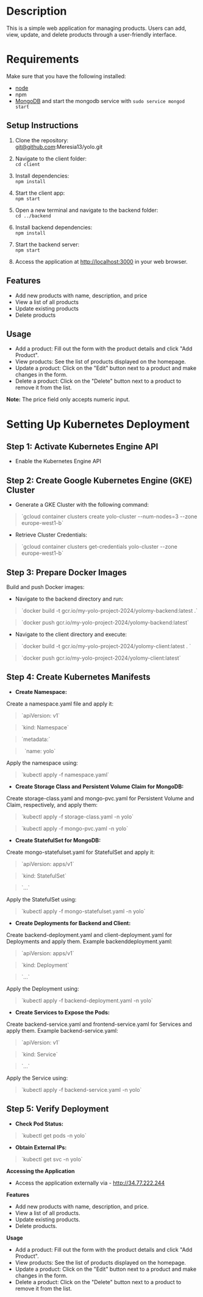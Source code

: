 # Description
This is a simple web application for managing products. Users can add, view, update, and delete products through a user-friendly interface.

# Requirements
Make sure that you have the following installed:

-   [node](https://www.digitalocean.com/community/tutorials/how-to-install-node-js-on-ubuntu-18-04)
-   npm
-   [MongoDB](https://docs.mongodb.com/manual/tutorial/install-mongodb-on-ubuntu/) and start the mongodb service with `sudo service mongod start`

## Setup Instructions

1.  Clone the repository:  
    git@github.com:Meresia13/yolo.git
    
2.  Navigate to the client folder:  
    `cd client`
    
3.  Install dependencies:  
    `npm install`
    
4.  Start the client app:  
    `npm start`
    
5.  Open a new terminal and navigate to the backend folder:  
    `cd ../backend`
    
6.  Install backend dependencies:  
    `npm install`
    
7.  Start the backend server:  
    `npm start`
    
8.  Access the application at [http://localhost:3000](http://localhost:3000) in your web browser.
    

## Features

-   Add new products with name, description, and price
-   View a list of all products
-   Update existing products
-   Delete products

## Usage

-   Add a product: Fill out the form with the product details and click "Add Product".
-   View products: See the list of products displayed on the homepage.
-   Update a product: Click on the "Edit" button next to a product and make changes in the form.
-   Delete a product: Click on the "Delete" button next to a product to remove it from the list.

**Note:** The price field only accepts numeric input.

# **Setting Up Kubernetes Deployment**

## **Step 1: Activate Kubernetes Engine API**

*   Enable the Kubernetes Engine API

## **Step 2: Create Google Kubernetes Engine (GKE) Cluster**

*   Generate a GKE Cluster with the following command:

> \`gcloud container clusters create yolo-cluster --num-nodes=3 --zone europe-west1-b\`

*   Retrieve Cluster Credentials:

> \`gcloud container clusters get-credentials yolo-cluster --zone europe-west1-b\`

## **Step 3: Prepare Docker Images**

Build and push Docker images:

*   Navigate to the backend directory and run:

> \`docker build -t gcr.io/my-yolo-project-2024/yolomy-backend:latest .\`

> \`docker push gcr.io/my-yolo-project-2024/yolomy-backend:latest\`

*   Navigate to the client directory and execute:

> \`docker build -t gcr.io/my-yolo-project-2024/yolomy-client:latest . \`

> \`docker push gcr.io/my-yolo-project-2024/yolomy-client:latest\`

## **Step 4: Create Kubernetes Manifests**

*   **Create Namespace:**

Create a namespace.yaml file and apply it:

> \`apiVersion: v1\`

> \`kind: Namespace\`

> \`metadata:\`

>   \`name: yolo\`

Apply the namespace using:

> \`kubectl apply -f namespace.yaml\`

*   **Create Storage Class and Persistent Volume Claim for MongoDB:**

Create storage-class.yaml and mongo-pvc.yaml for Persistent Volume and Claim, respectively, and apply them:

> \`kubectl apply -f storage-class.yaml -n yolo\`

> \`kubectl apply -f mongo-pvc.yaml -n yolo\`

*   **Create StatefulSet for MongoDB:**

Create mongo-statefulset.yaml for StatefulSet and apply it:

> \`apiVersion: apps/v1\`

> \`kind: StatefulSet\`

> \`...\`

Apply the StatefulSet using:

> \`kubectl apply -f mongo-statefulset.yaml -n yolo\`

*   **Create Deployments for Backend and Client:**

Create backend-deployment.yaml and client-deployment.yaml for Deployments and apply them. Example backenddeployment.yaml:

> \`apiVersion: apps/v1\`

> \`kind: Deployment\`

> \`...\`

Apply the Deployment using:

> \`kubectl apply -f backend-deployment.yaml -n yolo\`

*   **Create Services to Expose the Pods:**

Create backend-service.yaml and frontend-service.yaml for Services and apply them. Example backend-service.yaml:

> \`apiVersion: v1\`

> \`kind: Service\`

> \`...\`

Apply the Service using:

> \`kubectl apply -f backend-service.yaml -n yolo\`

## **Step 5: Verify Deployment**

*   **Check Pod Status:**

> \`kubectl get pods -n yolo\`

*   **Obtain External IPs:**

> \`kubectl get svc -n yolo\`

**Accessing the Application**

*   Access the application externally via - http://34.77.222.244

**Features**

*   Add new products with name, description, and price.
*   View a list of all products.
*   Update existing products.
*   Delete products.

**Usage**

*   Add a product: Fill out the form with the product details and click "Add Product".
*   View products: See the list of products displayed on the homepage.
*   Update a product: Click on the "Edit" button next to a product and make changes in the form.
*   Delete a product: Click on the "Delete" button next to a product to remove it from the list.
